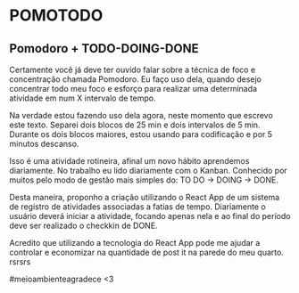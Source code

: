 # POMOTODO

## Pomodoro + TODO-DOING-DONE

Certamente você já deve ter ouvido falar sobre a técnica de foco e concentração chamada Pomodoro. Eu faço uso dela, quando desejo concentrar todo meu foco e esforço para realizar uma determinada atividade em num X intervalo de tempo. 

Na verdade estou fazendo uso dela agora, neste momento que escrevo este texto. Separei dois blocos de 25 min e dois intervalos de 5 min. Durante os dois blocos maiores, estou usando para codificação e por 5 minutos descanso. 

Isso é uma atividade rotineira, afinal um novo hábito aprendemos diariamente. No trabalho eu lido diariamente com o Kanban. Conhecido por muitos pelo modo de gestão mais simples do: TO DO -> DOING -> DONE. 

Desta maneira, proponho a criação utilizando o React App de um sistema de registro de atividades associadas a fatias de tempo. Diariamente o usuário deverá iniciar a atividade, focando apenas nela e ao final do período deve ser realizado o checkkin de DONE. 

Acredito que utilizando a tecnologia do React App pode me ajudar a controlar e economizar na quantidade de post it na parede do meu quarto. rsrsrs 

#meioambienteagradece <3

